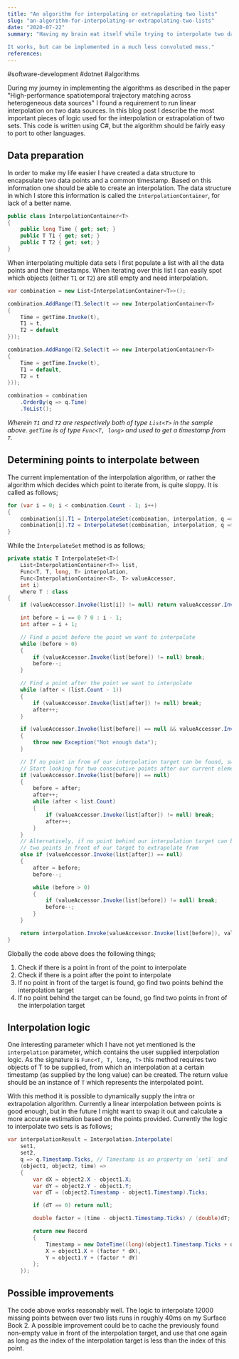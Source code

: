 ```yaml
---
title: "An algorithm for interpolating or extrapolating two lists"
slug: "an-algorithm-for-interpolating-or-extrapolating-two-lists"
date: "2020-07-22"
summary: "Having my brain eat itself while trying to interpolate two data sets to one another I came up with this working, though overly complicated solution.  
  
It works, but can be implemented in a much less convoluted mess."
references: 
---
```


#software-development #dotnet #algorithms

During my journey in implementing the algorithms as described in the paper "High-performance spatiotemporal trajectory matching across heterogeneous data sources" I found a requirement to run linear interpolation on two data sources. In this blog post I describe the most important pieces of logic used for the interpolation or extrapolation of two sets. This code is written using C#, but the algorithm should be fairly easy to port to other languages.


## Data preparation

In order to make my life easier I have created a data structure to encapsulate two data points and a common timestamp. Based on this information one should be able to create an interpolation. The data structure in which I store this information is called the `InterpolationContainer`, for lack of a better name.

```csharp
public class InterpolationContainer<T>
{
    public long Time { get; set; }
    public T T1 { get; set; }
    public T T2 { get; set; }
}
```

When interpolating multiple data sets I first populate a list with all the data points and their timestamps. When iterating over this list I can easily spot which objects (either `T1` or `T2`) are still empty and need interpolation.

```csharp
var combination = new List<InterpolationContainer<T>>();

combination.AddRange(T1.Select(t => new InterpolationContainer<T>
{
    Time = getTime.Invoke(t),
    T1 = t,
    T2 = default
}));

combination.AddRange(T2.Select(t => new InterpolationContainer<T>
{
    Time = getTime.Invoke(t),
    T1 = default,
    T2 = t
}));

combination = combination
    .OrderBy(q => q.Time)
    .ToList();
```
*Wherein `T1` and `T2` are respectively both of type `List<T>` in the sample above. `getTime` is of type `Func<T, long>` and used to get a timestamp from `T`.*


## Determining points to interpolate between

The current implementation of the interpolation algorithm, or rather the algorithm which decides which point to iterate from, is quite sloppy. It is called as follows;

```csharp
for (var i = 0; i < combination.Count - 1; i++)
{
    combination[i].T1 = InterpolateSet(combination, interpolation, q => q.T1, i);
    combination[i].T2 = InterpolateSet(combination, interpolation, q => q.T2, i);
}
```

While the `InterpolateSet` method is as follows;

```csharp
private static T InterpolateSet<T>(
    List<InterpolationContainer<T>> list,
    Func<T, T, long, T> interpolation,
    Func<InterpolationContainer<T>, T> valueAccessor, 
    int i)
    where T : class
{
    if (valueAccessor.Invoke(list[i]) != null) return valueAccessor.Invoke(list[i]);

    int before = i == 0 ? 0 : i - 1;
    int after = i + 1;

    // Find a point before the point we want to interpolate
    while (before > 0)
    {
        if (valueAccessor.Invoke(list[before]) != null) break;
        before--;
    }

    // Find a point after the point we want to interpolate
    while (after < (list.Count - 1))
    {
        if (valueAccessor.Invoke(list[after]) != null) break;
        after++;
    }

    if (valueAccessor.Invoke(list[before]) == null && valueAccessor.Invoke(list[after]) == null)
    {
        throw new Exception("Not enough data");
    }

    // If no point in from of our interpolation target can be found, switch over to extrapolation
    // Start looking for two consecutive points after our current element
    if (valueAccessor.Invoke(list[before]) == null)
    {
        before = after;
        after++;
        while (after < list.Count)
        {
            if (valueAccessor.Invoke(list[after]) != null) break;
            after++;
        }
    }
    // Alternatively, if no point behind our interpolation target can be found, start looking for
    // two points in front of our target to extrapolate from
    else if (valueAccessor.Invoke(list[after]) == null)
    {
        after = before;
        before--;

        while (before > 0)
        {
            if (valueAccessor.Invoke(list[before]) != null) break;
            before--;
        }
    }

    return interpolation.Invoke(valueAccessor.Invoke(list[before]), valueAccessor.Invoke(list[after]), list[i].Time);
}
```

Globally the code above does the following things;

1. Check if there is a point in front of the point to interpolate
2. Check if there is a point after the point to interpolate
3. If no point in front of the target is found, go find two points behind the interpolation target
4. If no point behind the target can be found, go find two points in front of the interpolation target

## Interpolation logic

One interesting parameter which I have not yet mentioned is the `interpolation` parameter, which contains the user supplied interpolation logic. As the signature is `Func<T, T, long, T>` this method requires two objects of T to be supplied, from which an interpolation at a certain timestamp (as supplied by the long value) can be created. The return value should be an instance of `T` which represents the interpolated point.

With this method it is possible to dynamically supply the intra or extrapolation algorithm. Currently a linear interpolation between points is good enough, but in the future I might want to swap it out and calculate a more accurate estimation based on the points provided. Currently the logic to interpolate two sets is as follows;

```csharp
var interpolationResult = Interpolation.Interpolate(
    set1,
    set2,
    q => q.Timestamp.Ticks, // Timestamp is an property on `set1` and `set2`
    (object1, object2, time) =>
    {
        var dX = object2.X - object1.X;
        var dY = object2.Y - object1.Y;
        var dT = (object2.Timestamp - object1.Timestamp).Ticks;

        if (dT == 0) return null;

        double factor = (time - object1.Timestamp.Ticks) / (double)dT;

        return new Record
        {
            Timestamp = new DateTime((long)(object1.Timestamp.Ticks + dT * factor)),
            X = object1.X + (factor * dX),
            Y = object1.Y + (factor * dY)
        };
    });
``` 

## Possible improvements

The code above works reasonably well. The logic to interpolate 12000 missing points between over two lists runs in roughly 40ms on my Surface Book 2. A possible improvement could be to cache the previously found non-empty value in front of the interpolation target, and use that one again as long as the index of the interpolation target is less than the index of this point.

